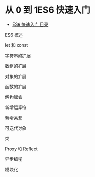 # 从 0 到 1ES6 快速入门

- [ES6 快速入门 目录](/README.md)

ES6 概述

let 和 const

字符串的扩展

数组的扩展

对象的扩展

函数的扩展

解构赋值

新增运算符

新增类型

可迭代对象

类

Proxy 和 Reflect

异步编程

模块化
